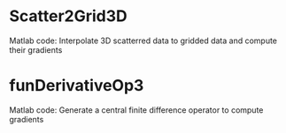 # Scatter2Grid3D
Matlab code: Interpolate 3D scatterred data to gridded data and compute their gradients

# funDerivativeOp3
Matlab code: Generate a central finite difference operator to compute gradients

